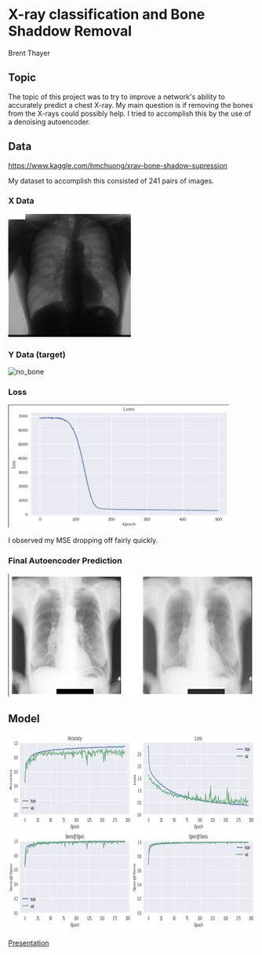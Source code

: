 # X-ray classification and Bone Shaddow Removal

Brent Thayer



## Topic
The topic of this project was to try to improve a network's ability to accurately predict a chest X-ray.  My main question is if removing the bones from the X-rays could possibly help.  I tried to accomplish this by the use of a denoising autoencoder.

## Data

https://www.kaggle.com/hmchuong/xray-bone-shadow-supression

My dataset to accomplish this consisted of 241 pairs of images.

### X Data
<img src="/images/JPCLN001bone.png" alt="bone"
	title="no_bone" width="250" height="250" />

### Y Data (target)
<img src="/images/JPCLN001_1.png" alt="no_bone"
	title="no_bone" width="250" height="250" />

### Loss 
<img src="/images/first_500_oo_1500.png" alt="loss"
	title="loss" width="450" height="250" />

I observed my MSE dropping off fairly quickly.  

### Final Autoencoder Prediction

<img src="/images/val_loss_65_58.png" alt="pred"
	title="pred" width="500" height="250" />

## Model

<img src="/images/FINAL_MODEL.png" alt="final_model"
	title="final_model" width="600" height="400" />



[Presentation](https://github.com/brentthayer1/capstone3/tree/master/cs3_slides_final_pdf.pdf)